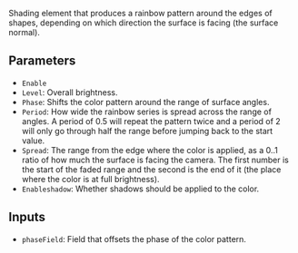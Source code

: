 Shading element that produces a rainbow pattern around the edges of shapes, depending on which direction the surface is facing (the surface normal).

## Parameters

* `Enable`
* `Level`: Overall brightness.
* `Phase`: Shifts the color pattern around the range of surface angles.
* `Period`: How wide the rainbow series is spread across the range of angles. A period of 0.5 will repeat the pattern twice and a period of 2 will only go through half the range before jumping back to the start value.
* `Spread`: The range from the edge where the color is applied, as a 0..1 ratio of how much the surface is facing the camera. The first number is the start of the faded range and the second is the end of it (the place where the color is at full brightness).
* `Enableshadow`: Whether shadows should be applied to the color.

## Inputs

* `phaseField`: Field that offsets the phase of the color pattern.